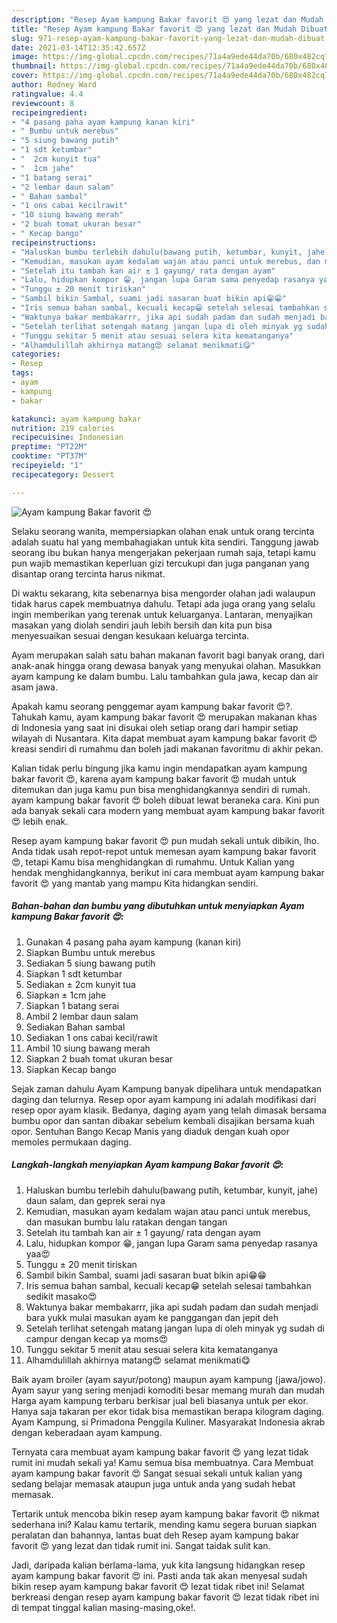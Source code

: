 ```yaml
---
description: "Resep Ayam kampung Bakar favorit 😍 yang lezat dan Mudah Dibuat"
title: "Resep Ayam kampung Bakar favorit 😍 yang lezat dan Mudah Dibuat"
slug: 971-resep-ayam-kampung-bakar-favorit-yang-lezat-dan-mudah-dibuat
date: 2021-03-14T12:35:42.657Z
image: https://img-global.cpcdn.com/recipes/71a4a9ede44da70b/680x482cq70/ayam-kampung-bakar-favorit-😍-foto-resep-utama.jpg
thumbnail: https://img-global.cpcdn.com/recipes/71a4a9ede44da70b/680x482cq70/ayam-kampung-bakar-favorit-😍-foto-resep-utama.jpg
cover: https://img-global.cpcdn.com/recipes/71a4a9ede44da70b/680x482cq70/ayam-kampung-bakar-favorit-😍-foto-resep-utama.jpg
author: Rodney Ward
ratingvalue: 4.4
reviewcount: 8
recipeingredient:
- "4 pasang paha ayam kampung kanan kiri"
- " Bumbu untuk merebus"
- "5 siung bawang putih"
- "1 sdt ketumbar"
- "  2cm kunyit tua"
- "  1cm jahe"
- "1 batang serai"
- "2 lembar daun salam"
- " Bahan sambal"
- "1 ons cabai kecilrawit"
- "10 siung bawang merah"
- "2 buah tomat ukuran besar"
- " Kecap bango"
recipeinstructions:
- "Haluskan bumbu terlebih dahulu(bawang putih, ketumbar, kunyit, jahe) daun salam, dan geprek serai nya"
- "Kemudian, masukan ayam kedalam wajan atau panci untuk merebus, dan masukan bumbu lalu ratakan dengan tangan"
- "Setelah itu tambah kan air ± 1 gayung/ rata dengan ayam"
- "Lalu, hidupkan kompor 😁, jangan lupa Garam sama penyedap rasanya yaa😍"
- "Tunggu ± 20 menit tiriskan"
- "Sambil bikin Sambal, suami jadi sasaran buat bikin api😁😁"
- "Iris semua bahan sambal, kecuali kecap😁 setelah selesai tambahkan sedikit masako😍"
- "Waktunya bakar membakarrr, jika api sudah padam dan sudah menjadi bara yukk mulai masukan ayam ke panggangan dan jepit deh"
- "Setelah terlihat setengah matang jangan lupa di oleh minyak yg sudah di campur dengan kecap ya moms😍"
- "Tunggu sekitar 5 menit atau sesuai selera kita kematanganya"
- "Alhamdulillah akhirnya matang😍 selamat menikmati😋"
categories:
- Resep
tags:
- ayam
- kampung
- bakar

katakunci: ayam kampung bakar 
nutrition: 219 calories
recipecuisine: Indonesian
preptime: "PT22M"
cooktime: "PT37M"
recipeyield: "1"
recipecategory: Dessert

---
```



![Ayam kampung Bakar favorit 😍](https://img-global.cpcdn.com/recipes/71a4a9ede44da70b/680x482cq70/ayam-kampung-bakar-favorit-😍-foto-resep-utama.jpg)

Selaku seorang wanita, mempersiapkan olahan enak untuk orang tercinta adalah suatu hal yang membahagiakan untuk kita sendiri. Tanggung jawab seorang ibu bukan hanya mengerjakan pekerjaan rumah saja, tetapi kamu pun wajib memastikan keperluan gizi tercukupi dan juga panganan yang disantap orang tercinta harus nikmat.

Di waktu  sekarang, kita sebenarnya bisa mengorder olahan jadi walaupun tidak harus capek membuatnya dahulu. Tetapi ada juga orang yang selalu ingin memberikan yang terenak untuk keluarganya. Lantaran, menyajikan masakan yang diolah sendiri jauh lebih bersih dan kita pun bisa menyesuaikan sesuai dengan kesukaan keluarga tercinta. 

Ayam merupakan salah satu bahan makanan favorit bagi banyak orang, dari anak-anak hingga orang dewasa banyak yang menyukai olahan. Masukkan ayam kampung ke dalam bumbu. Lalu tambahkan gula jawa, kecap dan air asam jawa.

Apakah kamu seorang penggemar ayam kampung bakar favorit 😍?. Tahukah kamu, ayam kampung bakar favorit 😍 merupakan makanan khas di Indonesia yang saat ini disukai oleh setiap orang dari hampir setiap wilayah di Nusantara. Kita dapat membuat ayam kampung bakar favorit 😍 kreasi sendiri di rumahmu dan boleh jadi makanan favoritmu di akhir pekan.

Kalian tidak perlu bingung jika kamu ingin mendapatkan ayam kampung bakar favorit 😍, karena ayam kampung bakar favorit 😍 mudah untuk ditemukan dan juga kamu pun bisa menghidangkannya sendiri di rumah. ayam kampung bakar favorit 😍 boleh dibuat lewat beraneka cara. Kini pun ada banyak sekali cara modern yang membuat ayam kampung bakar favorit 😍 lebih enak.

Resep ayam kampung bakar favorit 😍 pun mudah sekali untuk dibikin, lho. Anda tidak usah repot-repot untuk memesan ayam kampung bakar favorit 😍, tetapi Kamu bisa menghidangkan di rumahmu. Untuk Kalian yang hendak menghidangkannya, berikut ini cara membuat ayam kampung bakar favorit 😍 yang mantab yang mampu Kita hidangkan sendiri.

<!--inarticleads1-->

##### Bahan-bahan dan bumbu yang dibutuhkan untuk menyiapkan Ayam kampung Bakar favorit 😍:

1. Gunakan 4 pasang paha ayam kampung (kanan kiri)
1. Siapkan  Bumbu untuk merebus
1. Sediakan 5 siung bawang putih
1. Siapkan 1 sdt ketumbar
1. Sediakan  ± 2cm kunyit tua
1. Siapkan  ± 1cm jahe
1. Siapkan 1 batang serai
1. Ambil 2 lembar daun salam
1. Sediakan  Bahan sambal
1. Sediakan 1 ons cabai kecil/rawit
1. Ambil 10 siung bawang merah
1. Siapkan 2 buah tomat ukuran besar
1. Siapkan  Kecap bango


Sejak zaman dahulu Ayam Kampung banyak dipelihara untuk mendapatkan daging dan telurnya. Resep opor ayam kampung ini adalah modifikasi dari resep opor ayam klasik. Bedanya, daging ayam yang telah dimasak bersama bumbu opor dan santan dibakar sebelum kembali disajikan bersama kuah opor. Sentuhan Bango Kecap Manis yang diaduk dengan kuah opor memoles permukaan daging. 

<!--inarticleads2-->

##### Langkah-langkah menyiapkan Ayam kampung Bakar favorit 😍:

1. Haluskan bumbu terlebih dahulu(bawang putih, ketumbar, kunyit, jahe) daun salam, dan geprek serai nya
1. Kemudian, masukan ayam kedalam wajan atau panci untuk merebus, dan masukan bumbu lalu ratakan dengan tangan
1. Setelah itu tambah kan air ± 1 gayung/ rata dengan ayam
1. Lalu, hidupkan kompor 😁, jangan lupa Garam sama penyedap rasanya yaa😍
1. Tunggu ± 20 menit tiriskan
1. Sambil bikin Sambal, suami jadi sasaran buat bikin api😁😁
1. Iris semua bahan sambal, kecuali kecap😁 setelah selesai tambahkan sedikit masako😍
1. Waktunya bakar membakarrr, jika api sudah padam dan sudah menjadi bara yukk mulai masukan ayam ke panggangan dan jepit deh
1. Setelah terlihat setengah matang jangan lupa di oleh minyak yg sudah di campur dengan kecap ya moms😍
1. Tunggu sekitar 5 menit atau sesuai selera kita kematanganya
1. Alhamdulillah akhirnya matang😍 selamat menikmati😋


Baik ayam broiler (ayam sayur/potong) maupun ayam kampung (jawa/jowo). Ayam sayur yang sering menjadi komoditi besar memang murah dan mudah Harga ayam kampung terbaru berkisar jual beli biasanya untuk per ekor. Hanya saja takaran per ekor tidak bisa memastikan berapa kilogram daging. Ayam Kampung, si Primadona Penggila Kuliner. Masyarakat Indonesia akrab dengan keberadaan ayam kampung. 

Ternyata cara membuat ayam kampung bakar favorit 😍 yang lezat tidak rumit ini mudah sekali ya! Kamu semua bisa membuatnya. Cara Membuat ayam kampung bakar favorit 😍 Sangat sesuai sekali untuk kalian yang sedang belajar memasak ataupun juga untuk anda yang sudah hebat memasak.

Tertarik untuk mencoba bikin resep ayam kampung bakar favorit 😍 nikmat sederhana ini? Kalau kamu tertarik, mending kamu segera buruan siapkan peralatan dan bahannya, lantas buat deh Resep ayam kampung bakar favorit 😍 yang lezat dan tidak rumit ini. Sangat taidak sulit kan. 

Jadi, daripada kalian berlama-lama, yuk kita langsung hidangkan resep ayam kampung bakar favorit 😍 ini. Pasti anda tak akan menyesal sudah bikin resep ayam kampung bakar favorit 😍 lezat tidak ribet ini! Selamat berkreasi dengan resep ayam kampung bakar favorit 😍 lezat tidak ribet ini di tempat tinggal kalian masing-masing,oke!.

